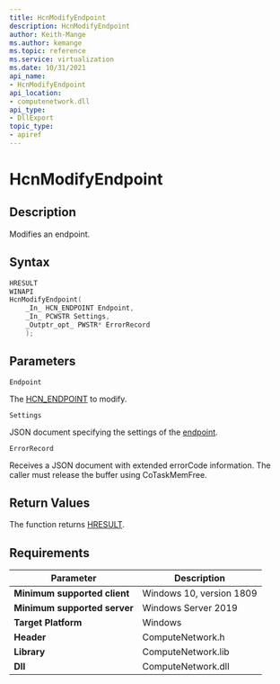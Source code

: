 ```yaml
---
title: HcnModifyEndpoint
description: HcnModifyEndpoint
author: Keith-Mange
ms.author: kemange
ms.topic: reference
ms.service: virtualization
ms.date: 10/31/2021
api_name:
- HcnModifyEndpoint
api_location:
- computenetwork.dll
api_type:
- DllExport
topic_type:
- apiref
---
```

# HcnModifyEndpoint

## Description

Modifies an endpoint.

## Syntax

```cpp
HRESULT
WINAPI
HcnModifyEndpoint(
    _In_ HCN_ENDPOINT Endpoint,
    _In_ PCWSTR Settings,
    _Outptr_opt_ PWSTR* ErrorRecord
    );
```

## Parameters

`Endpoint`

The [HCN\_ENDPOINT](./HCN_ENDPOINT.md) to modify.

`Settings`

JSON document specifying the settings of the [endpoint](./../HNS_Schema.md#HostComputeEndpoint).

`ErrorRecord`

Receives a JSON document with extended errorCode information. The caller must release the buffer using CoTaskMemFree.

## Return Values

The function returns [HRESULT](./HCNHResult.md).

## Requirements

|Parameter|Description|
|---|---|
| **Minimum supported client** | Windows 10, version 1809 |
| **Minimum supported server** | Windows Server 2019 |
| **Target Platform** | Windows |
| **Header** | ComputeNetwork.h |
| **Library** | ComputeNetwork.lib |
| **Dll** | ComputeNetwork.dll |





